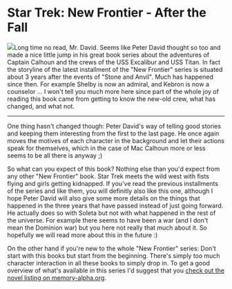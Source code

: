 # Star Trek: New Frontier - After the Fall

<img src="http://www.zerokspot.com/uploads/afterthefall.jpg" class="left"/>Long time no read, Mr. David. Seems like Peter David thought so too and made a nice little jump in his great book series about the adventures of Captain Calhoun and the crews of the USS Excalibur and USS Titan. In fact the storyline of the latest installment of the "New Frontier" series is situated about 3 years after the events of "Stone and Anvil". Much has happened since then. For example Shelby is now an admiral, and Kebron is now a counselor ... I won't tell you much more here since part of the whole joy of reading this book came from getting to know the new-old crew, what has changed, and what not.


-------------------------------


One thing hasn't changed though: Peter David's way of telling good stories and keeping them interesting from the first to the last page. He once again moves the motives of each character in the background and let their actions speak for themselves, which in the case of Mac Calhoun more or less seems to be all there is anyway ;)

So what can you expect of this book? Nothing else than you'd expect from any other "New Frontier" book. Star Trek meets the wild west with fists flying and girls getting kidnapped. If you've read the previous installments of the series and like them, you will definitly also like this one, although I hope Peter David will also give some more details on the things that happened in the three years that have passed instead of just going forward. He actually does so with Soleta but not with what happened in the rest of the universe. For example there seems to have been a war (and I don't mean the Dominion war) but you here not really that much about it. So hopefully we will read more about this in the future :)

On the other hand if you're new to the whole "New Frontier" series: Don't start with this books but start from the beginning. There's simply too much character interaction in all these books to simply drop in. To get a good overview of what's available in this series I'd suggest that you [check out the novel listing on memory-alpha.org](http://memory-alpha.org/en/wiki/Star_Trek:_New_Frontier#Novels).


